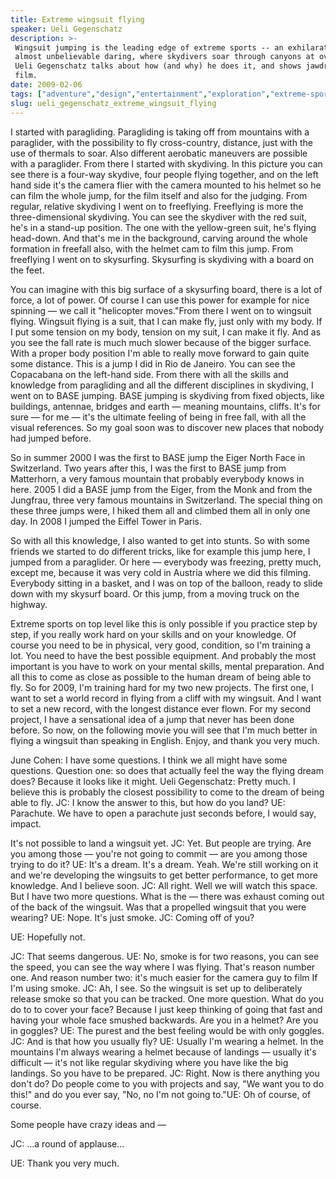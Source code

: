 ```yaml
---
title: Extreme wingsuit flying
speaker: Ueli Gegenschatz
description: >-
 Wingsuit jumping is the leading edge of extreme sports -- an exhilarating feat of
 almost unbelievable daring, where skydivers soar through canyons at over 100MPH.
 Ueli Gegenschatz talks about how (and why) he does it, and shows jawdropping
 film.
date: 2009-02-06
tags: ["adventure","design","entertainment","exploration","extreme-sports","flight","invention","sports","technology"]
slug: ueli_gegenschatz_extreme_wingsuit_flying
---
```


I started with paragliding. Paragliding is taking off from mountains with a paraglider,
with the possibility to fly cross-country, distance, just with the use of thermals to
soar. Also different aerobatic maneuvers are possible with a paraglider. From there I
started with skydiving. In this picture you can see there is a four-way skydive, four
people flying together, and on the left hand side it's the camera flier with the camera
mounted to his helmet so he can film the whole jump, for the film itself and also for the
judging. From regular, relative skydiving I went on to freeflying. Freeflying is more the
three-dimensional skydiving. You can see the skydiver with the red suit, he's in a
stand-up position. The one with the yellow-green suit, he's flying head-down. And that's
me in the background, carving around the whole formation in freefall also, with the helmet
cam to film this jump. From freeflying I went on to skysurfing. Skysurfing is skydiving
with a board on the feet.

You can imagine with this big surface of a skysurfing board, there is a lot of force, a
lot of power. Of course I can use this power for example for nice spinning — we call it
"helicopter moves."From there I went on to wingsuit flying. Wingsuit flying is a suit,
that I can make fly, just only with my body. If I put some tension on my body, tension on
my suit, I can make it fly. And as you see the fall rate is much much slower because of
the bigger surface. With a proper body position I'm able to really move forward to gain
quite some distance. This is a jump I did in Rio de Janeiro. You can see the Copacabana on
the left-hand side. From there with all the skills and knowledge from paragliding and all
the different disciplines in skydiving, I went on to BASE jumping. BASE jumping is
skydiving from fixed objects, like buildings, antennae, bridges and earth — meaning
mountains, cliffs. It's for sure — for me — it's the ultimate feeling of being in free
fall, with all the visual references. So my goal soon was to discover new places that
nobody had jumped before.

So in summer 2000 I was the first to BASE jump the Eiger North Face in Switzerland. Two
years after this, I was the first to BASE jump from Matterhorn, a very famous mountain
that probably everybody knows in here. 2005 I did a BASE jump from the Eiger, from the
Monk and from the Jungfrau, three very famous mountains in Switzerland. The special thing
on these three jumps were, I hiked them all and climbed them all in only one day. In 2008
I jumped the Eiffel Tower in Paris. 

So with all this knowledge, I also wanted to get into stunts. So with some friends we
started to do different tricks, like for example this jump here, I jumped from a
paraglider. Or here — everybody was freezing, pretty much, except me, because it was very
cold in Austria where we did this filming. Everybody sitting in a basket, and I was on top
of the balloon, ready to slide down with my skysurf board. Or this jump, from a moving
truck on the highway. 

Extreme sports on top level like this is only possible if you practice step by step, if
you really work hard on your skills and on your knowledge. Of course you need to be in
physical, very good, condition, so I'm training a lot. You need to have the best possible
equipment. And probably the most important is you have to work on your mental skills,
mental preparation. And all this to come as close as possible to the human dream of being
able to fly. So for 2009, I'm training hard for my two new projects. The first one, I want
to set a world record in flying from a cliff with my wingsuit. And I want to set a new
record, with the longest distance ever flown. For my second project, I have a sensational
idea of a jump that never has been done before. So now, on the following movie you will see
that I'm much better in flying a wingsuit than speaking in English. Enjoy, and thank you
very much. 

June Cohen: I have some questions. I think we all might have some questions. Question one:
so does that actually feel the way the flying dream does? Because it looks like it
might. Ueli Gegenschatz: Pretty much. I believe this is probably the closest possibility to
come to the dream of being able to fly. JC: I know the answer to this, but how do you
land? UE: Parachute. We have to open a parachute just seconds before, I would say, impact.

It's not possible to land a wingsuit yet. JC: Yet. But people are trying. Are you among
those — you're not going to commit — are you among those trying to do it? UE: It's a dream.
It's a dream. Yeah. We're still working on it and we're developing the wingsuits to get
better performance, to get more knowledge. And I believe soon. JC: All right. Well we will
watch this space. But I have two more questions. What is the — there was exhaust coming
out of the back of the wingsuit. Was that a propelled wingsuit that you were wearing? UE:
Nope. It's just smoke. JC: Coming off of you?

UE: Hopefully not.

JC: That seems dangerous. UE: No, smoke is for two reasons, you can see the speed, you can
see the way where I was flying. That's reason number one. And reason number two: it's much
easier for the camera guy to film If I'm using smoke. JC: Ah, I see. So the wingsuit is set
up to deliberately release smoke so that you can be tracked. One more question. What do
you do to to cover your face? Because I just keep thinking of going that fast and having
your whole face smushed backwards. Are you in a helmet? Are you in goggles? UE: The purest
and the best feeling would be with only goggles. JC: And is that how you usually fly? UE:
Usually I'm wearing a helmet. In the mountains I'm always wearing a helmet because of
landings — usually it's difficult — it's not like regular skydiving where you have like
the big landings. So you have to be prepared. JC: Right. Now is there anything you don't
do? Do people come to you with projects and say, "We want you to do this!" and do you ever
say, "No, no I'm not going to."UE: Oh of course, of course.

Some people have crazy ideas and —

JC: ...a round of applause...

UE: Thank you very much.

<!--
ad_duration=3.33
comment_count=121
event="TED2009"
external_start_time=0
intro_duration=11.82
is_subtitle_required="False"
is_talk_featured="True"
language="en"
language_swap="False"
native_language="en"
number_of_related_talks=6
number_of_speakers=1
number_of_subtitled_videos=25
number_of_tags=9
number_of_talk_download_languages=25
number_of_talk_more_resources=0
number_of_talk_recommendations=0
number_of_talks_take_actions=0
post_ad_duration=0.83
published_timestamp="2009-04-01 01:00:00"
recording_date="2009-02-06"
speaker_description="Aerialist"
speaker_is_published=1
speaker_name="Ueli Gegenschatz"
talk_name="Extreme wingsuit flying"
talks_tags=["adventure","design","entertainment","exploration","extreme-sports","flight","invention","sports","technology"]
url_photo_speaker="https://pe.tedcdn.com/images/ted/81447_254x191.jpg"
url_photo_talk="https://pe.tedcdn.com/images/ted/81446_800x600.jpg"
url_webpage="https://www.ted.com/talks/ueli_gegenschatz_extreme_wingsuit_flying"
video_type_name="TED Stage Talk"
-->